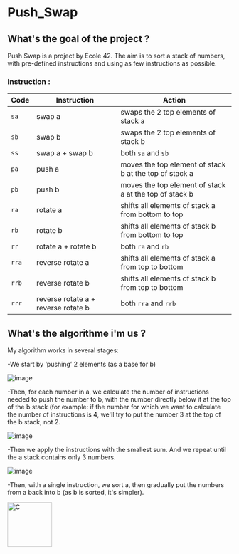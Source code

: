 # Push_Swap

## What's the goal of the project ?
Push Swap is a project by École 42. The aim is to sort a stack of numbers, with pre-defined instructions and using as few instructions as possible.

### Instruction :

| Code  | Instruction                         | Action                                                 |
| ----- | ----------------------------------- | ------------------------------------------------------ |
| `sa`  | swap a                              | swaps the 2 top elements of stack a                    |
| `sb`  | swap b                              | swaps the 2 top elements of stack b                    |
| `ss`  | swap a + swap b                     | both `sa` and `sb`                                     |
| `pa`  | push a                              | moves the top element of stack b at the top of stack a |
| `pb`  | push b                              | moves the top element of stack a at the top of stack b |
| `ra`  | rotate a                            | shifts all elements of stack a from bottom to top      |
| `rb`  | rotate b                            | shifts all elements of stack b from bottom to top      |
| `rr`  | rotate a + rotate b                 | both `ra` and `rb`                                     |
| `rra` | reverse rotate a                    | shifts all elements of stack a from top to bottom      |
| `rrb` | reverse rotate b                    | shifts all elements of stack b from top to bottom      |
| `rrr` | reverse rotate a + reverse rotate b | both `rra` and `rrb`                                   |

## What's the algorithme i'm us ?
My algorithm works in several stages:

-We start by ‘pushing’ 2 elements (as a base for b)

![image](https://github.com/user-attachments/assets/e400c1fa-5056-4c60-9b16-491163667b33)  

-Then, for each number in a, we calculate the number of instructions needed to push the number to b, with the number directly below it at the top of the b stack (for example: if the number for which we want to calculate the number of instructions is 4, we'll try to put the number 3 at the top of the b stack, not 2.

![image](https://github.com/user-attachments/assets/15255779-9e71-40a8-b6b0-8f03b16bc3dd)

-Then we apply the instructions with the smallest sum. And we repeat until the a stack contains only 3 numbers.

![image](https://github.com/user-attachments/assets/60ca1ddb-3485-4b30-b3c5-cb68b01d14b7)

-Then, with a single instruction, we sort a, then gradually put the numbers from a back into b (as b is sorted, it's simpler).

<img src="https://miro.medium.com/v2/resize:fit:750/format:webp/1*9Fu59uvnnFzh6062ARtSow.png" alt="C" height="100" />

